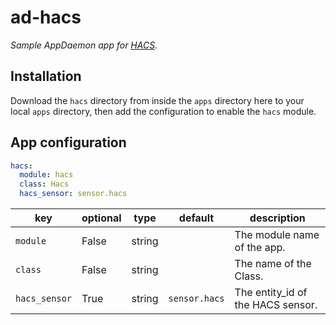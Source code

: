 # ad-hacs

_Sample AppDaemon app for [HACS](https://github.com/custom-components/hacs)._

## Installation

Download the `hacs` directory from inside the `apps` directory here to your local `apps` directory, then add the configuration to enable the `hacs` module.

## App configuration

```yaml
hacs:
  module: hacs
  class: Hacs
  hacs_sensor: sensor.hacs
```

key | optional | type | default | description
-- | -- | -- | -- | --
`module` | False | string | | The module name of the app.
`class` | False | string | | The name of the Class.
`hacs_sensor` | True | string | `sensor.hacs`| The entity_id of the HACS sensor.